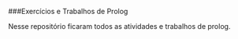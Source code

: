 ###Exercícios e Trabalhos de Prolog

Nesse repositório ficaram todos as atividades e trabalhos de prolog.
